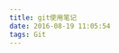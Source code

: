 ```yaml
---
title: git使用笔记
date: 2016-08-19 11:05:54
tags: Git
---
```


<!-- Git 清理无效的远程追踪分支
在使用git进行版本控制时，经常会创建一些特性分支方便产品功能的开发和迭代，
在远程版本库创建了一个分支后，在本地可以使用
```
$ git remote update
```
可以在本地创建远程追踪分支，

但是，如果在远程版本库上删除了某一分支，该命令并不会删除本地的远程追踪分支，

这时候，有另一个命令
```
$ git remote prune
```
该命令可以删除本地版本库上那些失效的远程追踪分支，具体用法是，假如你的远程版本库名是 origin,则使用如下命令先查看哪些分支需要清理：
```
$ git remote prune origin --dry-run
```
可以看到， origin/a 和 origin/patch-1 两个远程分支已经失效，将会被清理，执行
```
$ git remote prune origin
```
这样，就完成了无效的远程追踪分支的清理工作。

需要注意，这里远程追踪分支批位于.git/refs/remote/origin 下的分支，如果有本地分支作为下游存在的话，还需要手动清理，从下图的命令可以看出，无效的远程追踪分支会以gone来标识

删除无效的本地分支命令：
```java

$ git branch -d bug fix feature master4 master5 master6 origin/master7 master 8
```

#### Download a specific tag with Git
$ git clone will give you the whole repository.
After the clone, you can list the tags with $ git tag -l and then checkout a specific tag:
```
$ git checkout tags/<tag_name>
```
Even better, checkout and create a branch (otherwise you will be on a branch named after the revision number of tag):
```
$ git checkout tags/<tag_name> -b <branch_name>
``` -->
